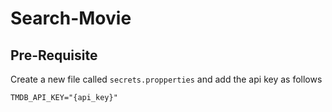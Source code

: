 # Search-Movie

## Pre-Requisite
Create a new file called `secrets.propperties` and add the api key as follows

    TMDB_API_KEY="{api_key}"


